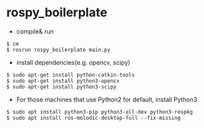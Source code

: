# rospy_boilerplate

- compile& run
```
$ cm
$ rosrun rospy_boilerplate main.py
```

- install dependencies(e.g. opencv, scipy)
```
$ sudo apt-get install python-catkin-tools
$ sudo apt-get install python3-opencv
$ sudo apt-get install python3-scipy
```

- For those machines that use Python2 for default, install Python3 
```
$ sudo apt install python3-pip python3-all-dev python3-rospkg
$ sudo apt install ros-melodic-desktop-full --fix-missing
```
